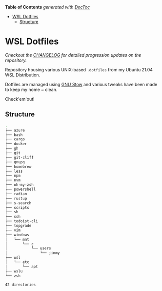 <!-- START doctoc generated TOC please keep comment here to allow auto update -->
<!-- DON'T EDIT THIS SECTION, INSTEAD RE-RUN doctoc TO UPDATE -->
**Table of Contents**  *generated with [DocToc](https://github.com/thlorenz/doctoc)*

- [WSL Dotfiles](#wsl-dotfiles)
  - [Structure](#structure)

<!-- END doctoc generated TOC please keep comment here to allow auto update -->

# WSL Dotfiles

*Checkout the [CHANGELOG](CHANGELOG.md) for detailed progression updates on the repository.*

Repository housing various UNIX-based `.dotfiles` from my Ubuntu 21.04 WSL Distribution.

Dotfiles are managed using [GNU Stow]() and various tweaks have been made to keep my home ~ clean.

Check'em'out!

## Structure

```bash
.
├── azure
├── bash
├── cargo
├── docker
├── gh
├── git
├── git-cliff
├── gnupg
├── homebrew
├── less
├── npm
├── nvm
├── oh-my-zsh
├── powershell
├── radian
├── rustup
├── s-search
├── scripts
├── sh
├── ssh
├── todoist-cli
├── topgrade
├── vim
├── windows
│   └── mnt
│       └── c
│           └── users
│               └── jimmy
├── wsl
│   └── etc
│       └── apt
├── wslu
└── zsh

42 directories
```

